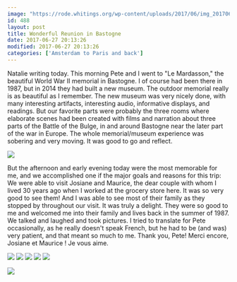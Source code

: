 ```yaml
---
image: "https://rode.whitings.org/wp-content/uploads/2017/06/img_20170627_180232887_hdr1.jpg/img_20170627_180232887_hdr1.jpg"
id: 488
layout: post
title: Wonderful Reunion in Bastogne
date: 2017-06-27 20:13:26
modified: 2017-06-27 20:13:26
categories: ['Amsterdam to Paris and back']
---
```


Natalie writing today. This morning Pete and I went to "Le Mardasson," the beautiful World War II memorial in Bastogne. I of course had been there in 1987, but in 2014 they had built a new museum. The outdoor memorial really is as beautiful as I remember. The new museum was very nicely done, with many interesting artifacts, interesting audio, informative displays, and readings. But our favorite parts were probably the three rooms where elaborate scenes had been created with films and narration about three parts of the Battle of the Bulge, in and around Bastogne near the later part of the war in Europe. The whole memorial/museum experience was sobering and very moving. It was good to go and reflect. 

![](https://whitingpt.files.wordpress.com/2017/06/img_20170627_104605209.jpg)

But the afternoon and early evening today were the most memorable for me, and we accomplished one if the major goals and reasons for this trip: We were able to visit Josiane and Maurice, the dear couple with whom I lived 30 years ago when I worked at the grocery store here. It was so very good to see them! And I was able to see most of their family as they stopped by throughout our visit. It was truly a delight. They were so good to me and welcomed me into their family and lives back in the summer of 1987. We talked and laughed and took pictures. I tried to translate for Pete occasionally, as he really doesn't speak French, but he had to be (and was) very patient, and that meant so much to me. Thank you, Pete! Merci encore, Josiane et Maurice ! Je vous aime. 

![](https://whitingpt.files.wordpress.com/2017/06/img_20170627_180232887_hdr1.jpg)
![](https://whitingpt.files.wordpress.com/2017/06/img_20170627_140442047.jpg)
![](https://whitingpt.files.wordpress.com/2017/06/img_20170627_164139036_hdr.jpg)
![](https://whitingpt.files.wordpress.com/2017/06/img_20170627_163716901.jpg)
![](https://whitingpt.files.wordpress.com/2017/06/img_20170627_163755284.jpg)

<!-- Auto-inserted images -->
![](https://rode.whitings.org/wp-content/uploads/2017/06/img_20170627_180232887_hdr1.jpg/img_20170627_180232887_hdr1.jpg)
